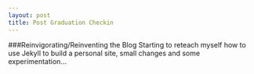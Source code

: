 ```yaml
---
layout: post
title: Post Graduation Checkin
---
```


###Reinvigorating/Reinventing the Blog
Starting to reteach myself how to use Jekyll to build a personal site, small changes and some experimentation...
